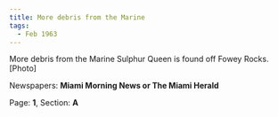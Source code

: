 ```yaml
---  
title: More debris from the Marine  
tags:  
  - Feb 1963  
---  
```

  
More debris from the Marine Sulphur Queen is found off Fowey Rocks. [Photo]  
  
Newspapers: **Miami Morning News or The Miami Herald**  
  
Page: **1**, Section: **A** 
